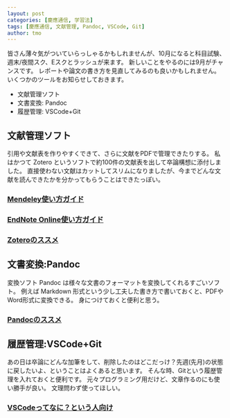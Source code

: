 ```yaml
---
layout: post
categories: [慶應通信, 学習法]
tags: [慶應通信, 文献管理, Pandoc, VSCode, Git]
author: tmo
---
```

皆さん薄々気がついていらっしゃるかもしれませんが、10月になると科目試験、週末/夜間スク、Eスクとラッシュが来ます。
新しいことをやるのには9月がチャンスです。
レポートや論文の書き方を見直してみるのも良いかもしれません。いくつかのツールをお知らせしておきます。

* 文献管理ソフト
* 文書変換: Pandoc
* 履歴管理: VSCode+Git

## 文献管理ソフト
引用や文献表を作りやすくできて、さらに文献をPDFで管理できたりする。
私はかつて Zotero というソフトで約100件の文献表を出して卒論構想に添付しました。
直接使わない文献はカットしてスリムになりましたが、今までどんな文献を読んできたかを分かってもらうことはできたっぽい。

### [Mendeley使い方ガイド](https://libguides.lib.keio.ac.jp/Mendeley)
### [EndNote Online使い方ガイド](https://libguides.lib.keio.ac.jp/EndNoteOnline)
### [Zoteroのススメ](https://x.com/tmo_1031/status/1530180619400990721)

## 文書変換:Pandoc
変換ソフト Pandoc は様々な文書のフォーマットを変換してくれるすごいソフト。
例えば Markdown 形式という少し工夫した書き方で書いておくと、PDFやWord形式に変換できる。
身につけておくと便利と思う。

### [Pandocのススメ](https://x.com/tmo_1031/status/1603320250480865280)

## 履歴管理:VSCode+Git
あの日は卒論にどんな加筆をして、削除したのはどこだっけ？先週(先月)の状態に戻したいよ、ということはよくあると思います。
そんな時、Gitという履歴管理を入れておくと便利です。
元々プログラミング用だけど、文章作るのにも使い勝手が良い。
文理問わず使ってほしい。

### [VSCodeってなに？という人向け](https://x.com/tmo_1031/status/1603329668564025344)
